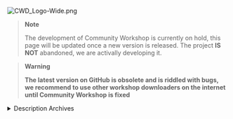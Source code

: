
![CWD_Logo-Wide.png](https://iili.io/rXDMvf.png)

> **Note**
>
> The development of Community Workshop is currently on hold, this page will be updated once a new version is released.
> The project **IS NOT** abandoned, we are activally developing it. 

> **Warning**
> 
> **The latest version on GitHub is obsolete and is riddled with bugs, we recommend to use other workshop downloaders on the internet until Community Workshop is fixed**

<details>
  <summary>Description Archives</summary>
<details>
  <summary>Version: 0.3.4</summary>
  
[![Discord](https://img.shields.io/discord/980492607778091058?color=%235865F2&label=Discord&logo=Discord&style=flat-square)](https://discord.com/invite/TrxaNYb2Vv)
[![Reddit](https://img.shields.io/badge/Reddit-r%2FCommunityWorkshop-orange?style=flat-square&logo=Reddit)](https://www.reddit.com/r/CommunityWorkshop/)
[![Licence](https://img.shields.io/github/license/Community-Workshop-Downloader/CommunityWorkshopMain?color=%23A42E2B&label=Licence&logo=GNU&style=flat-square)](https://www.gnu.org/licenses/gpl-3.0.en.html)
[![Downloads](https://img.shields.io/github/downloads/Community-Workshop-Downloader/CommunityWorkshopMain/total?label=Downloads&logo=GitHub&style=flat-square)](https://github.com/Community-Workshop-Downloader/CommunityWorkshopMain/releases)
[![Donate Ko-Fi](https://img.shields.io/badge/Donate-Ko--Fi-FF5E5B?style=flat-square&logo=Ko-fi)](https://ko-fi.com/communityworkshop)
![GitHub Size](https://img.shields.io/github/repo-size/Community-Workshop-Downloader/CommunityWorkshopMain?label=Repository%20Size&style=flat-square&logo=Hyper&logoColor=white)
![GitHub Program](https://img.shields.io/github/languages/code-size/Community-Workshop-Downloader/CommunityWorkshopMain?label=Project%20Size&style=flat-square&logo=DocuSign&logoColor=white)
![Update](https://img.shields.io/github/last-commit/Community-Workshop-Downloader/CommunityWorkshopMain?label=Latest%20Update&style=flat-square)
![Version](https://img.shields.io/github/v/tag/Community-Workshop-Downloader/CommunityWorkshopMain?label=Version&style=flat-square&color=lightgrey)
[![Virus Total Report](https://img.shields.io/badge/Virus%20Total%20Report-color=%235865F2?style=flat-square&logo=AdGuard&logoColor=white)](https://bit.ly/3pCITqo)

[![Windows](https://img.shields.io/badge/-Windows-%230078D6?style=for-the-badge&logo=Windows)](https://www.microsoft.com/en-gb/software-download/windows10) 

  # Workshop Downloader
A brief description of what this project does and who it's for





### Installation
To be able to download Steam Workshop mods through the Community Workshop Downloader (CWD) all you need to do is:

Go to releases click on the [GitHub link](https://github.com/CommunityWorkshop/CommunityWorkshopDownloader/releases) which should look something like this: 

![1.png](https://iili.io/rX8r8X.png)

Then click on `SteamWorkshopDownloader-Windows-0.2.0-Setup.exe`. GitHub should download an .exe file, double click on the file to make it run.\
***Note: There would probably be an alert by an antivirus or by windows security (That looks like a blue popup) because the program has not been signed yet (don't worry, just allow the app to run).*** *To allow the app to run click on* `More info`  *and then* `Run anyways`

![2.png](https://iili.io/rX8gat.png)

After that an installer will appear, follow the instructions on the installer\
Choose if you want to install the app for all users or just for yourself.

![3.png](https://iili.io/rX869n.png)

Select the install location or where the program files will be located once downloaded (*remember the location*), If you want to change the default installation location click on `Browse`\
Once you are happy with the installation location click install

![4.png](https://iili.io/rX8Pus.png)

*The software will then start installing... (wait for 2-3 minutes)*\
Once finish installing this will popup, you can leave the checkbox to run the software automatically after installation or click the check icon and click `Finish` to complete the installation

![5.png](https://iili.io/rX8iwG.png)

***Note: A firewall notice may appear, allow the program to have access to AT LEAST private networks and accept all admin prompts***

![6.png](https://iili.io/rX8stf.png)

After that an installer will appear, follow the instructions on the installer.... when the program is downloaded a shortcut to the main .exe file should automagically be made if you cant find the shortcut go to the directory (or the place where you installed the program) should look something like this...

![7.png](https://iili.io/rX8Qn4.png)

Double click on `SteamWorkshopDownloader.exe` to run the program... The Community Workshop Downloader will then popup.

![8.png](https://iili.io/rX8ZMl.png)

Click on settings and set the location that you want to download the mods to (*I recommend to make a folder*)

![9.png](https://iili.io/rX8tP2.png)

To change the location click on the file path that will then open a File Explorer window. (*Make sure it is a folder otherwise you would not be able to select it*)

![10.png](https://iili.io/rX8bFS.png)

Once you feel comfortable with the location you picked. Click on `Select Folder`

![11.png](https://iili.io/rX8mc7.png)

***Additionally: You can view the download location of the mods by clicking the button besides the file path***

![12.png](https://iili.io/rX8pS9.png)

![13.png](https://iili.io/rXS99e.png)

Afterwards, click on `Home`. Find the link to the mod that you wish to download from the Steam Workshop\
The link is in the address bar of your browser (*In this example Google Chrome*) Copy the link

![14.png](https://iili.io/rXSHAu.png)

Next return to Community Workshop Downloader, in the textbox where it says URL (*highlighted in red*), enter the link to the mod that you wish to download.

![15.png](https://iili.io/rXSJwb.png)

***Note: For the best performance, the link should not have any additional parameters and ending with an id number.***  To do this make sure to remove any parameters after the id number like `&searchtext=`\
**For Example: <https://steamcommunity.com/sharedfiles/filedetails/?id=2323217614>**\
Finally click the blue button that says "Download".

![16.png](https://iili.io/rX8vGp.png)

If there isn't any issues the screen *should* blur and a spinning wheel with the words "Downloading" will appear. This means the mod is currently downloading...

![17.png](https://iili.io/rX886N.png)

Once the mod has completed downloading a popup will appear. If you did everything right it should read "File Downloaded Successfully" with a little green tick.

![18.png](https://iili.io/rX8knR.png)

Check the folder where you set the download location and there should be a zip file with a bunch of number that matches the workshop id of the mod. That is the mod downloaded from the Steam Workshop.

![19.png](https://iili.io/rX8OZv.png)

***Note: Check the file size to make sure it is above 0 Bytes and double click on the folder to make sure that it isn't corrupted.***

![20.png](https://iili.io/rX8UFI.png)

**Vola! That is the mod downloaded, how you install it in your particular game(s) depends on what game you are playing but it should be similar to a Local install. I cant help you with that, but a quick googling should guide you.**

You can support the active development of this project by donating money on our Ko-Fi page at: [ko-fi.com/communityworkshop](https://ko-fi.com/communityworkshop)
[![Support Me on Ko-Fi](https://iili.io/rX8hyg.png)](https://ko-fi.com/communityworkshop)

    
### Screenshots
![App Screenshot](https://via.placeholder.com/468x300?text=App+Screenshot+Here)


### FAQ
#### Why would I need this?
If you own a game on a different platform like GOG or the Epic Games store, you can not download mods for the game, as the majority of mods are locked inside Steam's workshop. So instead of buying the game a second time to access the mods, you can simply use this tool.

#### How does this work?
Answer

#### Is this safe to use?
Answer: Yes

#### Is this illegal to use?
Short Answer: No\
Long Answer: ---

#### How can I help devlop this?
Answer

#### When are you going to support game X?
Answer

#### How would you ensure the cached mods are up to date? 
Answer

#### How can I get in contact with you?
Answer

#### Question
Answer

#### Question
Answer

#### Question
Answer

#### Question
Answer

#### Question
Answer
### Game Support List 
🆓✅ Everything on https://steamdb.info/sub/17906/apps/ \
🆓✅ Action Sandbox\
🆓✅ Age of Wonders: Planetfall\
🆓✅ Barony\
🆓✅ Barotrauma\
🆓✅ Brick Rigs\
🆓✅ Caves of Qud\
🆓✅ City Game Studio\
🆓✅ Dustwind\
🆓✅ Empire of Sin\
🆓✅ EndCycle VS\
🆓✅ Gloomhaven\
🆓✅ Haydee 2\
🆓✅ Hydroneer\
🆓✅ Insurgency\
🆓✅ KeeperRL\
🆓✅ Kenshi\
🆓✅ Lumencraft\
🆓✅ Miscreated\
🆕✅ One Step From Eden\
🆓✅ People Playground\
🆓✅ Post Scriptum\
🆓✅ Project Zomboid\
🆓✅ Ravenfield\
🆓✅ rFactor 2\
🆓✅ RimWorld\
🆓✅ Rusted Warfare\
🆓✅ Serious Sam 4\
🆓✅ Serious Sam: Siberian Mayhem\
🆓✅ Space Engineers\
🆓✅ SpellForce 3: Fallen God\
🆓✅ Squad\
🆓✅ Stationeers\
🆓✅ Stellaris\
🆓✅ Stormworks: Build and Rescue\
🆕✅ Terraria\
🆓✅ TearDown\
🆓✅ The Hand of Merlin\
🆓✅ The Talos Principle\
🆓✅ They Are Billions\
🆓✅ Thunder Tier One\
🆓✅ Transport Fever\
🆓✅ Transport Fever 2\
🆓✅ Unturned\
🆕✅ Wallpapper Engine\
🆓✅ Warhammer 40,000: Gladius - Relics of War\
🆓✅ WARNO\
🆓✅ WE ARE FOOTBALL\
🆓✅ Wreckfest\
🆓⚠️ Black Mesa\
🆓⚠️ Conan Exiles\
🆓⚠️ Day of Infamy\
🆓⚠️ Garry's Mod (UNPACK LATER)\
🆓⚠️ Parkitect

**Last Updated 26/08/2022**
### Changelog
#### Workshop Downloader v0.2.0a
📝 UI updated\
🆕  Ability to change default download location\
🆕  Added auto extract option
#### Workshop Downloader v0.2.5a
📝 Minor UI changes
#### Workshop Downloader v0.3.0a
🆕 Added support for all the games in https://ggntw.com/steam \
🆕 Added support for Action Sandbox\
🆕 Added support for TearDown\
🆕 Added support for Brick Rigs\
🆕 Added support for Ravenfield\
🆕 Added support for Project Zomboid\
🆕 Added support for RimWorld\
🆕 Added support for Black Mesa\
🆕 Added support for Day of Infamy\
🆕 Added support for Garry's Mod\
🆕 Added support for Rusted Warfare\
🆕 Added support for Caves of Qud\
🆕 Added support for Hydroneer\
🆕 Added support for Unturned\
🆕 Added support for Stormworks: Build and Rescue\
🆕 Added support for Stellaris\
🆕  New donate button\
📝 Some other minor changes
#### Workshop Downloader v0.3.1a
🛠️ Fixed downloading issue with GGNetwork
#### Workshop Downloader v0.3.2a
🛠️ Moved "Caves of Qud" from ggetwork to CWD
#### Workshop Downloader v0.3.3a
🆕 Added Item Preview\
📝 Minor UI changes
#### Workshop Downloader v0.3.4a
🛠️ Fixed ggntw games support (now on it will be in sync with ggntw thanks @ MrDanya)\
🛠️ Minor fixes\
🛠️ Electron version bump (maybe solve some issues while opening app)

### Authors
Made with 💖 by: [Snkt01](https://github.com/snkt01), [SlejmUr](https://github.com/SlejmUr), [GamingNerdLeith2022](https://github.com/GamingNerdLeith2020)
& [The Community Workshop on Discord](https://discord.com/invite/TrxaNYb2Vv)

### Acknowledgements
Thanks for these awesome resources that were used during the development of the Community Workshop Downloader:

[GGNetwork - Allowing us to use their API to support more games](https://ggntw.com/steam)\
[Depot Downloader - Download mods via Steam servers](https://github.com/SteamRE/DepotDownloader)\
[Electron-vite-react - Boilerplate code](https://github.com/electron-vite/electron-vite-react)\
[Readme.so/editor - Making Readme files less obtrusive](https://readme.so/)\
[Shields.io - Adding small badges (shields) on the repository](https://shields.io/)\
[SteamWorkshopDownloader.io - Rest In Peace](https://steamworkshopdownloader.io/)\
[SteamCMD API - Programmable way to retrieve information](https://www.steamcmd.net/)\
[SteamDB - Giving us valuable information](https://steamdb.info/sub/17906/apps/)\
[SteamCMD - Allowing us to download mods from the workshop](https://developer.valvesoftware.com/wiki/SteamCMD)\
[SteamCMD.net API - Metadata from SteamDB and SteamCMD](https://www.steamcmd.net/)\
[Emojipedia - Giving us emojis](https://emojipedia.org/)\
[r/swd_io - Initial Insperation for Community Workshop Downloader](https://www.reddit.com/r/swd_io/)\
[Readmine - Template for the CommunityWorkshop's README](https://github.com/mhucka/readmine)\
[Freeimage.host - Hosting all of the images](https://freeimage.host/)\
[Simple Icons - Giving us a massive libary of company logos](https://simpleicons.org/)\
[Visual Studio Code - CWD's Integrated Development Environment](https://code.visualstudio.com/)\
[Abode XD - Used to design the User Interface](https://www.adobe.com/uk/products/xd.html)\
[Electron.Build - Used to create the .exe files](https://www.electron.build/)\
[Crowdin - Community translation of the project](https://crowdin.com/)\
[Exe.io - Shortern Links with Adverts for funding](https://exe.io/)\
[Porkbun.com - Buying domain for our website](https://porkbun.com/tld/app/?coupon=CODENEWBIE)\
[Github Co-Pilot - Helping develop the application](https://github.com/features/copilot)\
[]()
### Related

Related Projects:\
[GMP Pubisher - Workshop Downloader for Garry's Mod](https://github.com/WilliamVenner/gmpublisher)\
[WorkshopDL - Fully Open-Source Workshop Downloader](https://github.com/TheVovolo/WorkshopDL)\
[steamworkshop.download - Broken but was the first to fill the void](http://steamworkshop.download/)\
[steam-workshop-downloader.com - Website to replace SWD.io](https://steam-workshop-downloader.com/)\
[Shadoxxhd's Workshop - Workshop Attempt (Obsolete)](https://github.com/shadoxxhd/steamworkshopdownloader)\
[Husko's Workshop Downloader - Workshop Attempt (Obsolete)](https://github.com/Official-Husko/Husko-s-SteamWorkshop-Downloader)\
[Steam Workshop Downloader - Workshop Attempt (Obsolete)](https://github.com/SegoCode/swd)\
[Be1zebub Workshop Downloader - Workshop Attempt (Obsolete)](https://github.com/Be1zebub/Steam-Workshop-Downloader)\
[Geam Workshop Downloader - Workshop Attempt (Obsolete)](https://github.com/Geam/steam_workshop_downloader)\
[SteamCMD API - Programmable way to retrieve information](https://www.steamcmd.net/)\
[GGNetwork - Website to download mods to replace SWD.io](https://ggntw.com/steam)\
[Gramvio Workshop Downloader - Workshop Attempt (Broken)](https://gramvio.com/steam-workshop-downloader/)\
[]()

From Community Workshop:\
[r/sharemyworkshop - Sharing people's workshop on reddit](https://www.reddit.com/r/sharemyworkshop/)\
[communityworkshopdownloader.app - [WIP] Our website for CWD](https://communityworkshopdownloader.app/)\
[]()

### Legal

*Community Workshop is not affiliated with Valve Corporation or Steam. Community Workshop Downloader is not affiliated with other downloading softwares unless specified. The Steam logo are trademarks and/or registered trademarks of Valve Corporation in the U.S. and/or other countries.* 
</details>
</details>
